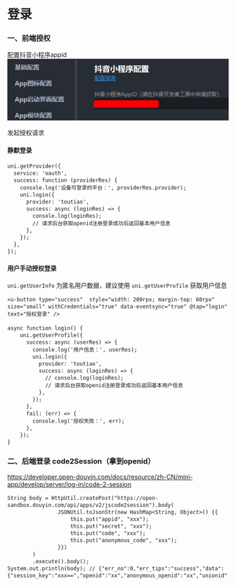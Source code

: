 # 登录

### 一、前端授权

配置抖音小程序appid
![](./images/02-登录-1697074926094.png)

发起授权请求

#### 静默登录

```
uni.getProvider({
  service: 'oauth',
  success: function (providerRes) {
    console.log('设备可登录的平台：', providerRes.provider);
    uni.login({
      provider: 'toutiao',
      success: async (loginRes) => {
        console.log(loginRes);
        // 请求后台获取openid注册登录成功后返回基本用户信息
      },
    });
  },
});
```

#### 用户手动授权登录

`uni.getUserInfo` 为匿名用户数据，建议使用 `uni.getUserProfile` 获取用户信息

```
<u-button type="success"  style="width: 200rpx; margin-top: 60rpx" size="small" withCredentials="true" data-eventsync="true" @tap="login" text="授权登录" />
        
async function login() {
    uni.getUserProfile({
      success: async (userRes) => {
        console.log('用户信息：', userRes);
        uni.login({
          provider: 'toutiao',
          success: async (loginRes) => {
            // console.log(loginRes);
            // 请求后台获取openid注册登录成功后返回基本用户信息
          },
        });
      },
      fail: (err) => {
        console.log('授权失败：', err);
      },
    });
}
```

### 二、后端登录 code2Session（拿到openid）

https://developer.open-douyin.com/docs/resource/zh-CN/mini-app/develop/server/log-in/code-2-session

```
String body = HttpUtil.createPost("https://open-sandbox.douyin.com/api/apps/v2/jscode2session").body(
                JSONUtil.toJsonStr(new HashMap<String, Object>() {{
                    this.put("appid", "xxx");
                    this.put("secret", "xxx");
                    this.put("code", "xxx");
                    this.put("anonymous_code", "xxx");
                }})
        )
        .execute().body();
System.out.println(body); // {"err_no":0,"err_tips":"success","data":{"session_key":"xxx==","openid":"xx","anonymous_openid":"xx","unionid":"xx","dopenid":""}}
```
